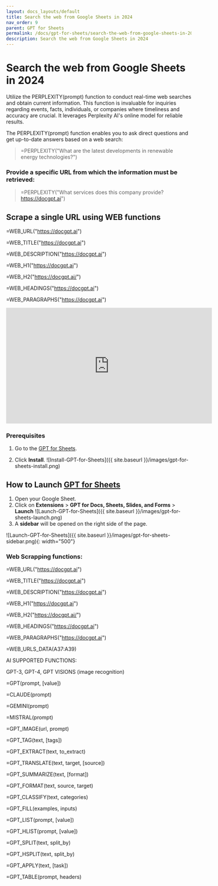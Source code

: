 ```yaml
---
layout: docs_layouts/default
title: Search the web from Google Sheets in 2024
nav_order: 9
parent: GPT for Sheets
permalink: /docs/gpt-for-sheets/search-the-web-from-google-sheets-in-2024
description: Search the web from Google Sheets in 2024
---
```


# Search the web from Google Sheets in 2024


Utilize the PERPLEXITY(prompt) function to conduct real-time web searches and obtain current information. This function is invaluable for inquiries regarding events, facts, individuals, or companies where timeliness and accuracy are crucial. It leverages Perplexity AI's online model for reliable results.

The PERPLEXITY(prompt) function enables you to ask direct questions and get up-to-date answers based on a web search:

> =PERPLEXITY("What are the latest developments in renewable energy technologies?")

### Provide a specific URL from which the information must be retrieved:

> =PERPLEXITY("What services does this company provide? https://docgpt.ai")


## Scrape a single URL using WEB functions

=WEB_URL("https://docgpt.ai")

=WEB_TITLE("https://docgpt.ai")

=WEB_DESCRIPTION("https://docgpt.ai")

=WEB_H1("https://docgpt.ai")

=WEB_H2("https://docgpt.ai/")

=WEB_HEADINGS("https://docgpt.ai")

=WEB_PARAGRAPHS("https://docgpt.ai")

<iframe width="560" height="315" src="https://www.youtube.com/embed/Bn6UzkrCaBs?si=fFzBXX0kb823Ej-f" title="YouTube video player" frameborder="0" allow="accelerometer; autoplay; clipboard-write; encrypted-media; gyroscope; picture-in-picture; web-share" referrerpolicy="strict-origin-when-cross-origin" allowfullscreen></iframe>

### Prerequisites

1. Go to the [GPT for Sheets](https://workspace.google.com/u/0/marketplace/app/gpt_for_sheets_docs_forms_slides/466607203252).

2. Click **Install**. ![Install-GPT-for-Sheets]({{ site.baseurl }}/images/gpt-for-sheets-install.png)

## How to Launch <a href="/gpt-for-sheets/">GPT for Sheets</a>

1. Open your Google Sheet.
2. Click on **Extensions** > **GPT for Docs, Sheets, Slides, and Forms** > **Launch** ![Launch-GPT-for-Sheets]({{ site.baseurl }}/images/gpt-for-sheets-launch.png)
3. A **sidebar** will be opened on the right side of the page.

![Launch-GPT-for-Sheets]({{ site.baseurl }}/images/gpt-for-sheets-sidebar.png){: width="500"}




### Web Scrapping functions:

=WEB_URL("https://docgpt.ai")

=WEB_TITLE("https://docgpt.ai")

=WEB_DESCRIPTION("https://docgpt.ai")

=WEB_H1("https://docgpt.ai")

=WEB_H2("https://docgpt.ai/")

=WEB_HEADINGS("https://docgpt.ai")

=WEB_PARAGRAPHS("https://docgpt.ai")

=WEB_URLS_DATA(A37:A39)


AI SUPPORTED FUNCTIONS:

GPT-3, GPT-4, GPT VISIONS (image recognition)

=GPT(prompt, [value])

=CLAUDE(prompt)

=GEMINI(prompt)

=MISTRAL(prompt)

=GPT_IMAGE(url, prompt)

=GPT_TAG(text, [tags])

=GPT_EXTRACT(text, to_extract)

=GPT_TRANSLATE(text, target, [source])

=GPT_SUMMARIZE(text, [format])

=GPT_FORMAT(text, source, target)

=GPT_CLASSIFY(text, categories)

=GPT_FILL(examples, inputs)

=GPT_LIST(prompt, [value])

=GPT_HLIST(prompt, [value])

=GPT_SPLIT(text, split_by)

=GPT_HSPLIT(text, split_by)

=GPT_APPLY(text, [task])

=GPT_TABLE(prompt, headers)

